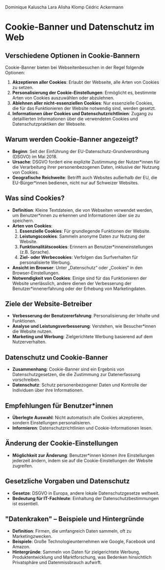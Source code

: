 Dominique Kaluscha
Lara Alisha Klomp
Cédric Ackermann

# Cookie-Banner und Datenschutz im Web

## Verschiedene Optionen in Cookie-Bannern
Cookie-Banner bieten bei Webseitenbesuchen in der Regel folgende Optionen:
1. **Akzeptieren aller Cookies**: Erlaubt der Webseite, alle Arten von Cookies zu setzen.
2. **Personalisierung der Cookie-Einstellungen**: Ermöglicht es, bestimmte Arten von Cookies auszuwählen oder abzulehnen.
3. **Ablehnen aller nicht-essenziellen Cookies**: Nur essenzielle Cookies, die für das Funktionieren der Website notwendig sind, werden gesetzt.
4. **Informationen über Cookies und Datenschutzrichtlinien**: Zugang zu detaillierten Informationen über die verwendeten Cookies und Datenschutzpraktiken der Webseite.

## Warum werden Cookie-Banner angezeigt?
- **Beginn**: Seit der Einführung der EU-Datenschutz-Grundverordnung (DSGVO) im Mai 2018.
- **Ursache**: DSGVO fordert eine explizite Zustimmung der Nutzer*innen für die Verarbeitung ihrer personenbezogenen Daten, inklusive der Nutzung von Cookies.
- **Geografische Reichweite**: Betrifft auch Websites außerhalb der EU, die EU-Bürger*innen bedienen, nicht nur auf Schweizer Websites.

## Was sind Cookies?
- **Definition**: Kleine Textdateien, die von Webseiten verwendet werden, um Benutzer*innen zu erkennen und Informationen über sie zu speichern.
- **Arten von Cookies**:
  1. **Essenzielle Cookies**: Für grundlegende Funktionen der Website.
  2. **Leistungscookies**: Sammeln anonyme Daten zur Nutzung der Website.
  3. **Funktionalitätscookies**: Erinnern an Benutzer*inneneinstellungen (z.B. Sprache).
  4. **Ziel- oder Werbecookies**: Verfolgen das Surfverhalten für personalisierte Werbung.
- **Ansicht im Browser**: Unter „Datenschutz“ oder „Cookies“ in den Browser-Einstellungen.
- **Notwendigkeit von Cookies**: Einige sind für das Funktionieren der Website unerlässlich, andere dienen der Verbesserung der Benutzer*innenerfahrung oder der Erhebung von Marketingdaten.

## Ziele der Website-Betreiber
- **Verbesserung der Benutzererfahrung**: Personalisierung der Inhalte und Funktionen.
- **Analyse und Leistungsverbesserung**: Verstehen, wie Besucher*innen die Website nutzen.
- **Marketing und Werbung**: Zielgerichtete Werbung basierend auf dem Nutzerverhalten.

## Datenschutz und Cookie-Banner
- **Zusammenhang**: Cookie-Banner sind ein Ergebnis von Datenschutzgesetzen, die die Zustimmung zur Datenerfassung vorschreiben.
- **Datenschutz**: Schutz personenbezogener Daten und Kontrolle der Individuen über ihre Informationen.

## Empfehlungen für Benutzer*innen
- **Überlegte Auswahl**: Nicht automatisch alle Cookies akzeptieren, sondern Einstellungen personalisieren.
- **Informieren**: Datenschutzrichtlinien und Cookie-Informationen lesen.

## Änderung der Cookie-Einstellungen
- **Möglichkeit zur Änderung**: Benutzer*innen können ihre Einstellungen jederzeit ändern, indem sie auf die Cookie-Einstellungen der Website zugreifen.

## Gesetzliche Vorgaben und Datenschutz
- **Gesetze**: DSGVO in Europa, andere lokale Datenschutzgesetze weltweit.
- **Bedeutung für IT-Fachleute**: Einhaltung der Datenschutzbestimmungen ist essentiell.

## "Datenkraken" – Beispiele und Hintergründe
- **Definition**: Firmen, die umfangreich Daten sammeln, oft zu Marketingzwecken.
- **Beispiele**: Große Technologieunternehmen wie Google, Facebook und Amazon.
- **Hintergründe**: Sammeln von Daten für zielgerichtete Werbung, Produktentwicklung und Marktforschung, was Bedenken hinsichtlich Privatsphäre und Datenmissbrauch aufwirft.
